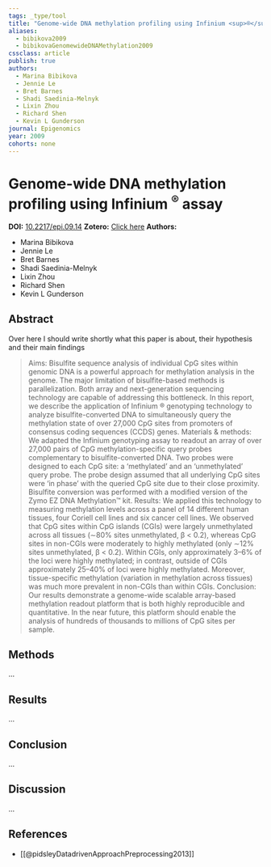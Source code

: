 ```yaml
---
tags: _type/tool
title: "Genome-wide DNA methylation profiling using Infinium <sup>®</sup> assay"
aliases:
  - bibikova2009
  - bibikovaGenomewideDNAMethylation2009
cssclass: article
publish: true
authors:
  - Marina Bibikova
  - Jennie Le
  - Bret Barnes
  - Shadi Saedinia-Melnyk
  - Lixin Zhou
  - Richard Shen
  - Kevin L Gunderson
journal: Epigenomics
year: 2009
cohorts: none
---
```

# Genome-wide DNA methylation profiling using Infinium <sup>®</sup> assay
**DOI:** [10.2217/epi.09.14](https://www.doi.org/10.2217/epi.09.14)
**Zotero:** [Click here](zotero://select/items/@bibikovaGenomewideDNAMethylation2009)
**Authors:**
  - Marina Bibikova
  - Jennie Le
  - Bret Barnes
  - Shadi Saedinia-Melnyk
  - Lixin Zhou
  - Richard Shen
  - Kevin L Gunderson

## Abstract
Over here I should write shortly what this paper is about, their hypothesis and their main findings
> Aims: Bisulfite sequence analysis of individual CpG sites within genomic DNA is a powerful approach for methylation analysis in the genome. The major limitation of bisulfite-based methods is parallelization. Both array and next-generation sequencing technology are capable of addressing this bottleneck. In this report, we describe the application of Infinium ® genotyping technology to analyze bisulfite-converted DNA to simultaneously query the methylation state of over 27,000 CpG sites from promoters of consensus coding sequences (CCDS) genes. Materials & methods: We adapted the Infinium genotyping assay to readout an array of over 27,000 pairs of CpG methylation-specific query probes complementary to bisulfite-converted DNA. Two probes were designed to each CpG site: a ‘methylated’ and an ‘unmethylated’ query probe. The probe design assumed that all underlying CpG sites were ‘in phase’ with the queried CpG site due to their close proximity. Bisulfite conversion was performed with a modified version of the Zymo EZ DNA Methylation™ kit. Results: We applied this technology to measuring methylation levels across a panel of 14 different human tissues, four Coriell cell lines and six cancer cell lines. We observed that CpG sites within CpG islands (CGIs) were largely unmethylated across all tissues (∼80% sites unmethylated, β < 0.2), whereas CpG sites in non-CGIs were moderately to highly methylated (only ∼12% sites unmethylated, β < 0.2). Within CGIs, only approximately 3–6% of the loci were highly methylated; in contrast, outside of CGIs approximately 25–40% of loci were highly methylated. Moreover, tissue-specific methylation (variation in methylation across tissues) was much more prevalent in non-CGIs than within CGIs. Conclusion: Our results demonstrate a genome-wide scalable array-based methylation readout platform that is both highly reproducible and quantitative. In the near future, this platform should enable the analysis of hundreds of thousands to millions of CpG sites per sample.

## Methods
...

## Results
...

## Conclusion
...

## Discussion
...

## References
 - [[@pidsleyDatadrivenApproachPreprocessing2013]]